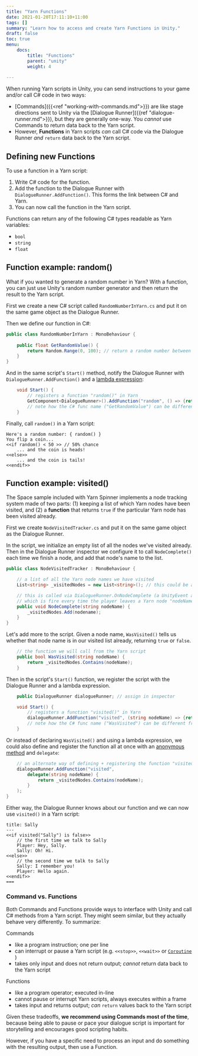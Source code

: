 ```yaml
---
title: "Yarn Functions"
date: 2021-01-20T17:11:10+11:00
tags: []
summary: "Learn how to access and create Yarn Functions in Unity."
draft: false
toc: true
menu: 
    docs:
        title: "Functions"
        parent: "unity"
        weight: 4
  
---
```


When running Yarn scripts in Unity, you can send instructions to your game and/or call C# code in two ways:

- [Commands]({{<ref "working-with-commands.md">}}) are like stage directions sent to Unity via the [Dialogue Runner]({{ref "dialogue-runner.md">}}), but they are generally one-way. You *cannot* use Commands to return data back to the Yarn script. 
- However, **Functions** in Yarn scripts *can* call C# code via the Dialogue Runner *and* `return` data back to the Yarn script.

## Defining new Functions

To use a function in a Yarn script:

1. Write C# code for the function.
2. Add the function to the Dialogue Runner with `DialogueRunner.AddFunction()`. This forms the link between C# and Yarn.
3. You can now call the function in the Yarn script.

Functions can return any of the following C# types readable as Yarn variables:
* `bool`
* `string`
* `float`

## Function example: random()

What if you wanted to generate a random number in Yarn? With a function, you can just use Unity's random number generator and then return the result to the Yarn script.

First we create a new C# script called `RandomNumberInYarn.cs` and put it on the same game object as the Dialogue Runner. 

Then we define our function in C#:

```csharp
public class RandomNumberInYarn : MonoBehaviour {
    
    public float GetRandomValue() {
        return Random.Range(0, 100); // return a random number between 0 and 99 (will never return 100)
    }
}
```

And in the same script's `Start()` method, notify the Dialogue Runner with `DialogueRunner.AddFunction()` and a [lambda expression](https://docs.microsoft.com/en-us/dotnet/csharp/language-reference/operators/lambda-expressions):

```csharp
    void Start() {
        // registers a function "random()" in Yarn
        GetComponent<DialogueRunner>().AddFunction("random", () => {return GetRandomValue();} );
        // note how the C# func name ("GetRandomValue") can be different from the Yarn func name ("random")
    }
```

Finally, call `random()` in a Yarn script:

```yarn
Here's a random number: { random() }
You flip a coin...
<<if random() < 50 >> // 50% chance
    ... and the coin is heads!
<<else>>
    ... and the coin is tails!
<<endif>>
```

## Function example: visited()

The Space sample included with Yarn Spinner implements a node tracking system made of two parts: (1) keeping a list of which Yarn nodes have been visited, and (2) a **function** that returns `true` if the particular Yarn node has been visited already.

First we create `NodeVisitedTracker.cs` and put it on the same game object as the Dialogue Runner. 

In the script, we initialize an empty list of all the nodes we've visited already. Then in the Dialogue Runner inspector we configure it to call `NodeComplete()` each time we finish a node, and add that node's name to the list.

```csharp
public class NodeVisitedTracker : MonoBehaviour {

    // a list of all the Yarn node names we have visited
    List<string> _visitedNodes = new List<string>(); // this could be a HashSet if we want more efficient search

    // this is called via DialogueRunner.OnNodeComplete (a UnityEvent assigned in the inspector)
    // which is fire every time the player leaves a Yarn node "nodeName"
    public void NodeComplete(string nodeName) {
        _visitedNodes.Add(nodename);
    }
}
```

Let's add more to the script. Given a node name, `WasVisited()` tells us whether that node name is in our visited list already, returning `true` or `false`.

```csharp
    // the function we will call from the Yarn script
    public bool WasVisited(string nodeName) {
        return _visitedNodes.Contains(nodeName);
    }
```

Then in the script's `Start()` function, we register the script with the Dialogue Runner and a lambda expression.

```csharp
    public DialogueRunner dialogueRunner; // assign in inspector

    void Start() {
        // registers a function "visited()" in Yarn
        dialogueRunner.AddFunction("visited", (string nodeName) => {return WasVisited(nodeName);} );
        // note how the C# func name ("WasVisited") can be different from the Yarn func name ("visited")
    }
```

Or instead of declaring `WasVisited()` and using a lambda expression, we could also define and register the function all at once with an [anonymous method](https://docs.microsoft.com/en-us/dotnet/csharp/programming-guide/statements-expressions-operators/anonymous-functions) and `delegate`:

```csharp
    // an alternate way of defining + registering the function "visited()"
    dialogueRunner.AddFunction("visited", 
        delegate(string nodeName) {
            return _visitedNodes.Contains(nodeName);
        }
    );
}
```

Either way, the Dialogue Runner knows about our function and we can now use `visited()` in a Yarn script:

```yarn
title: Sally
---
<<if visited("Sally") is false>>
    // the first time we talk to Sally
    Player: Hey, Sally.
    Sally: Oh! Hi.
<<else>>
    // the second time we talk to Sally
    Sally: I remember you!
    Player: Hello again.
<<endif>>
===
```

### Command vs. Functions

Both Commands and Functions provide ways to interface with Unity and call C# methods from a Yarn script. They might seem similar, but they actually behave very differently. To summarize:

Commands
- like a program instruction; one per line
- can interrupt or pause a Yarn script (e.g. `<<stop>>`, `<<wait>>` or [`Coroutine`](https://docs.unity3d.com/Manual/Coroutines.html) )
- takes only input and does not return output; *cannot* return data back to the Yarn script

Functions
- like a program operator; executed in-line
- cannot pause or interrupt Yarn scripts, always executes within a frame
- takes input and returns output; *can* `return` values back to the Yarn script

Given these tradeoffs, **we recommend using Commands most of the time**, because being able to pause or pace your dialogue script is important for storytelling and encourages good scripting habits.

However, if you have a specific need to process an input and do something with the resulting output, then use a Function.